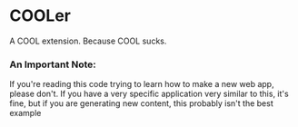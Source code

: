 # COOLer

A COOL extension. Because COOL sucks.

### An Important Note:
If you're reading this code trying to learn how to make a new
web app, please don't. If you have a very specific application
very similar to this, it's fine, but if you are generating 
new content, this probably isn't the best example